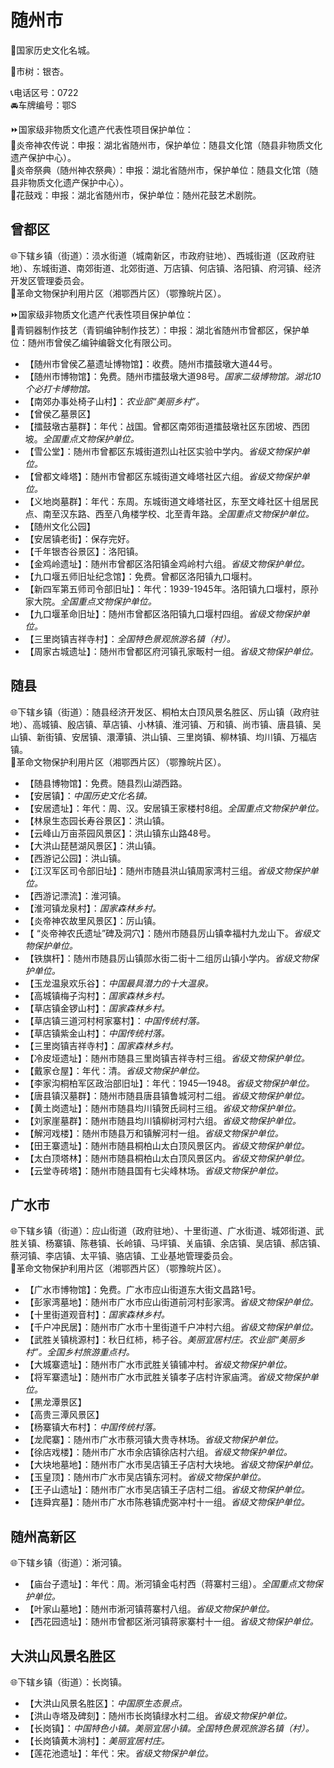 # 随州市  
🚩国家历史文化名城。  
  
🌳市树：银杏。  
  
📞电话区号：0722  
🚘车牌编号：鄂S  
  
⏩国家级非物质文化遗产代表性项目保护单位：  
🔸炎帝神农传说：申报：湖北省随州市，保护单位：随县文化馆（随县非物质文化遗产保护中心）。  
🔸炎帝祭典（随州神农祭典）：申报：湖北省随州市，保护单位：随县文化馆（随县非物质文化遗产保护中心）。  
🔸花鼓戏：申报：湖北省随州市，保护单位：随州花鼓艺术剧院。  

## 曾都区  
🌐下辖乡镇（街道）：涢水街道（城南新区，市政府驻地）、西城街道（区政府驻地）、东城街道、南郊街道、北郊街道、万店镇、何店镇、洛阳镇、府河镇、经济开发区管理委员会。  
🚩革命文物保护利用片区（湘鄂西片区）（鄂豫皖片区）。  
  
⏩国家级非物质文化遗产代表性项目保护单位：  
🔸青铜器制作技艺（青铜编钟制作技艺）：申报：湖北省随州市曾都区，保护单位：随州市曾侯乙编钟编磬文化有限公司。  
  
* 【随州市曾侯乙墓遗址博物馆】：收费。随州市擂鼓墩大道44号。  
* 【随州市博物馆】：免费。随州市擂鼓墩大道98号。*国家二级博物馆。湖北10个必打卡博物馆。*  
* 【南郊办事处椅子山村】：*农业部“美丽乡村”。*  
* 【曾侯乙墓景区】  
* 【擂鼓墩古墓群】：年代：战国。曾都区南郊街道擂鼓墩社区东团坡、西团坡。*全国重点文物保护单位。*  
* 【雪公堂】：随州市曾都区东城街道烈山社区实验中学内。*省级文物保护单位。*  
* 【曾都文峰塔】：随州市曾都区东城街道文峰塔社区六组。*省级文物保护单位。*  
* 【义地岗墓群】：年代：东周。东城街道文峰塔社区，东至文峰社区十组居民点、南至汉东路、西至八角楼学校、北至青年路。*全国重点文物保护单位。*  
* 【随州文化公园】  
* 【安居镇老街】：保存完好。  
* 【千年银杏谷景区】：洛阳镇。  
* 【金鸡岭遗址】：随州市曾都区洛阳镇金鸡岭村六组。*省级文物保护单位。*  
* 【九口堰五师旧址纪念馆】：免费。曾都区洛阳镇九口堰村。  
* 【新四军第五师司令部旧址】：年代：1939-1945年。洛阳镇九口堰村，原孙家大院。*全国重点文物保护单位。*  
* 【九口堰革命旧址】：随州市曾都区洛阳镇九口堰村四组。*省级文物保护单位。*  
* 【三里岗镇吉祥寺村】：*全国特色景观旅游名镇（村）。*  
* 【周家古城遗址】：随州市曾都区府河镇孔家畈村一组。*省级文物保护单位。*  

## 随县  
🌐下辖乡镇（街道）：随县经济开发区、桐柏太白顶风景名胜区、厉山镇（政府驻地）、高城镇、殷店镇、草店镇、小林镇、淮河镇、万和镇、尚市镇、唐县镇、吴山镇、新街镇、安居镇、澴潭镇、洪山镇、三里岗镇、柳林镇、均川镇、万福店镇。  
🚩革命文物保护利用片区（湘鄂西片区）（鄂豫皖片区）。  
  
* 【随县博物馆】：免费。随县烈山湖西路。  
* 【安居镇】：*中国历史文化名镇。*  
* 【安居遗址】：年代：周、汉。安居镇王家楼村8组。*全国重点文物保护单位。*  
* 【林泉生态园长寿谷景区】：洪山镇。  
* 【云峰山万亩茶园风景区】：洪山镇东山路48号。  
* 【大洪山琵琶湖风景区】：洪山镇。  
* 【西游记公园】：洪山镇。  
* 【江汉军区司令部旧址】：随州市随县洪山镇周家湾村三组。*省级文物保护单位。*  
* 【西游记漂流】：淮河镇。  
* 【淮河镇龙泉村】：*国家森林乡村。*  
* 【炎帝神农故里风景区】：厉山镇。  
* 【 “炎帝神农氏遗址”碑及洞穴】：随州市随县厉山镇幸福村九龙山下。*省级文物保护单位。*  
* 【铁旗杆】：随州市随县厉山镇郧水街二街十二组厉山镇小学内。*省级文物保护单位。*  
* 【玉龙温泉欢乐谷】：*中国最具潜力的十大温泉。*  
* 【高城镇梅子沟村】：*国家森林乡村。*  
* 【草店镇金锣山村】：*国家森林乡村。*  
* 【草店镇三道河村柯家寨村】：*中国传统村落。*  
* 【草店镇紫金山村】：*中国传统村落。*  
* 【三里岗镇吉祥寺村】：*国家森林乡村。*  
* 【冷皮垭遗址】：随州市随县三里岗镇吉祥寺村三组。*省级文物保护单位。*  
* 【戴家仓屋】：年代：清。*省级文物保护单位。*  
* 【李家沟桐柏军区政治部旧址】：年代：1945—1948。*省级文物保护单位。*  
* 【唐县镇汉墓群】：随州市随县唐县镇鲁城河村二组。*省级文物保护单位。*  
* 【黄土岗遗址】：随州市随县均川镇贺氏祠村三组。*省级文物保护单位。*  
* 【刘家崖墓群】：随州市随县均川镇柳树河村六组。*省级文物保护单位。*  
* 【解河戏楼】：随州市随县万和镇解河村一组。*省级文物保护单位。*  
* 【田王寨遗址】：随州市随县桐柏山太白顶风景区内。*省级文物保护单位。*  
* 【太白顶塔林】：随州市随县桐柏山太白顶风景区内。*省级文物保护单位。*  
* 【云堂寺砖塔】：随州市随县国有七尖峰林场。*省级文物保护单位。*  

## 广水市  
🌐下辖乡镇（街道）：应山街道（政府驻地）、十里街道、广水街道、城郊街道、武胜关镇、杨寨镇、陈巷镇、长岭镇、马坪镇、关庙镇、余店镇、吴店镇、郝店镇、蔡河镇、李店镇、太平镇、骆店镇、工业基地管理委员会。  
🚩革命文物保护利用片区（湘鄂西片区）（鄂豫皖片区）。  
  
* 【广水市博物馆】：免费。广水市应山街道东大街文昌路1号。  
* 【彭家湾墓地】：随州市广水市应山街道前河村彭家湾。*省级文物保护单位。*  
* 【十里街道观音村】：*国家森林乡村。*  
* 【千户冲民居】：随州市广水市十里街道千户冲村六组。*省级文物保护单位。*  
* 【武胜关镇桃源村】：秋日红柿，柿子谷。*美丽宜居村庄。农业部“美丽乡村”。全国乡村旅游重点村。*  
* 【大城寨遗址】：随州市广水市武胜关镇铺冲村。*省级文物保护单位。*  
* 【将军寨遗址】：随州市广水市武胜关镇孝子店村许家庙湾。*省级文物保护单位。*  
* 【黑龙潭景区】  
* 【高贵三潭风景区】  
* 【杨寨镇大布村】：*中国传统村落。*  
* 【龙爬寨】：随州市广水市蔡河镇大贵寺林场。*省级文物保护单位。*  
* 【徐店戏楼】：随州市广水市余店镇徐店村六组。*省级文物保护单位。*  
* 【大块地墓地】：随州市广水市吴店镇王子店村大块地。*省级文物保护单位。*  
* 【玉皇顶】：随州市广水市吴店镇东河村。*省级文物保护单位。*  
* 【王子山遗址】：随州市广水市吴店镇王子店村二组。*省级文物保护单位。*  
* 【连舜宾墓】：随州市广水市陈巷镇虎弼冲村十一组。*省级文物保护单位。*  
  
## 随州高新区  
🌐下辖乡镇（街道）：淅河镇。  
  
* 【庙台子遗址】：年代：周。淅河镇金屯村西（蒋寨村三组）。*全国重点文物保护单位。*  
* 【叶家山墓地】：随州市淅河镇蒋寨村八组。*省级文物保护单位。*  
* 【西花园遗址】：随州市曾都区淅河镇蒋家寨村十一组。*省级文物保护单位。*  

## 大洪山风景名胜区  
🌐下辖乡镇（街道）：长岗镇。  
  
* 【大洪山风景名胜区】：*中国原生态景点。*  
* 【洪山寺塔及碑刻】：随州市长岗镇绿水村二组。*省级文物保护单位。*  
* 【长岗镇】：*中国特色小镇。美丽宜居小镇。全国特色景观旅游名镇（村）。*  
* 【长岗镇黄木淌村】：*美丽宜居村庄。*  
* 【莲花池遗址】：年代：宋。*省级文物保护单位。*  
